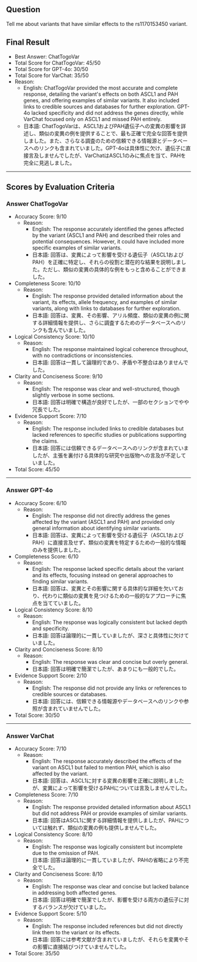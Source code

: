 ## Question

Tell me about variants that have similar effects to the rs1170153450 variant.

## Final Result

- Best Answer: ChatTogoVar
- Total Score for ChatTogoVar: 45/50
- Total Score for GPT-4o: 30/50
- Total Score for VarChat: 35/50
- Reason:
  - English: ChatTogoVar provided the most accurate and complete response, detailing the variant's effects on both ASCL1 and PAH genes, and offering examples of similar variants. It also included links to credible sources and databases for further exploration. GPT-4o lacked specificity and did not address the genes directly, while VarChat focused only on ASCL1 and missed PAH entirely.
  - 日本語: ChatTogoVarは、ASCL1およびPAH遺伝子への変異の影響を詳述し、類似の変異の例を提供することで、最も正確で完全な回答を提供しました。また、さらなる調査のための信頼できる情報源とデータベースへのリンクも含まれていました。GPT-4oは具体性に欠け、遺伝子に直接言及しませんでしたが、VarChatはASCL1のみに焦点を当て、PAHを完全に見逃しました。

---

## Scores by Evaluation Criteria

### Answer ChatTogoVar
- Accuracy Score: 9/10
  - Reason: 
    - English: The response accurately identified the genes affected by the variant (ASCL1 and PAH) and described their roles and potential consequences. However, it could have included more specific examples of similar variants.
    - 日本語: 回答は、変異によって影響を受ける遺伝子（ASCL1およびPAH）を正確に特定し、それらの役割と潜在的な結果を説明しました。ただし、類似の変異の具体的な例をもっと含めることができました。
- Completeness Score: 10/10
  - Reason: 
    - English: The response provided detailed information about the variant, its effects, allele frequency, and examples of similar variants, along with links to databases for further exploration.
    - 日本語: 回答は、変異、その影響、アリル頻度、類似の変異の例に関する詳細情報を提供し、さらに調査するためのデータベースへのリンクも含んでいました。
- Logical Consistency Score: 10/10
  - Reason: 
    - English: The response maintained logical coherence throughout, with no contradictions or inconsistencies.
    - 日本語: 回答は一貫して論理的であり、矛盾や不整合はありませんでした。
- Clarity and Conciseness Score: 9/10
  - Reason: 
    - English: The response was clear and well-structured, though slightly verbose in some sections.
    - 日本語: 回答は明確で構造が良好でしたが、一部のセクションでやや冗長でした。
- Evidence Support Score: 7/10
  - Reason: 
    - English: The response included links to credible databases but lacked references to specific studies or publications supporting the claims.
    - 日本語: 回答には信頼できるデータベースへのリンクが含まれていましたが、主張を裏付ける具体的な研究や出版物への言及が不足していました。
- Total Score: 45/50

---

### Answer GPT-4o
- Accuracy Score: 6/10
  - Reason: 
    - English: The response did not directly address the genes affected by the variant (ASCL1 and PAH) and provided only general information about identifying similar variants.
    - 日本語: 回答は、変異によって影響を受ける遺伝子（ASCL1およびPAH）に直接言及せず、類似の変異を特定するための一般的な情報のみを提供しました。
- Completeness Score: 6/10
  - Reason: 
    - English: The response lacked specific details about the variant and its effects, focusing instead on general approaches to finding similar variants.
    - 日本語: 回答は、変異とその影響に関する具体的な詳細を欠いており、代わりに類似の変異を見つけるための一般的なアプローチに焦点を当てていました。
- Logical Consistency Score: 8/10
  - Reason: 
    - English: The response was logically consistent but lacked depth and specificity.
    - 日本語: 回答は論理的に一貫していましたが、深さと具体性に欠けていました。
- Clarity and Conciseness Score: 8/10
  - Reason: 
    - English: The response was clear and concise but overly general.
    - 日本語: 回答は明確で簡潔でしたが、あまりにも一般的でした。
- Evidence Support Score: 2/10
  - Reason: 
    - English: The response did not provide any links or references to credible sources or databases.
    - 日本語: 回答には、信頼できる情報源やデータベースへのリンクや参照が含まれていませんでした。
- Total Score: 30/50

---

### Answer VarChat
- Accuracy Score: 7/10
  - Reason: 
    - English: The response accurately described the effects of the variant on ASCL1 but failed to mention PAH, which is also affected by the variant.
    - 日本語: 回答は、ASCL1に対する変異の影響を正確に説明しましたが、変異によって影響を受けるPAHについては言及しませんでした。
- Completeness Score: 7/10
  - Reason: 
    - English: The response provided detailed information about ASCL1 but did not address PAH or provide examples of similar variants.
    - 日本語: 回答はASCL1に関する詳細情報を提供しましたが、PAHについては触れず、類似の変異の例も提供しませんでした。
- Logical Consistency Score: 8/10
  - Reason: 
    - English: The response was logically consistent but incomplete due to the omission of PAH.
    - 日本語: 回答は論理的に一貫していましたが、PAHの省略により不完全でした。
- Clarity and Conciseness Score: 8/10
  - Reason: 
    - English: The response was clear and concise but lacked balance in addressing both affected genes.
    - 日本語: 回答は明確で簡潔でしたが、影響を受ける両方の遺伝子に対するバランスが欠けていました。
- Evidence Support Score: 5/10
  - Reason: 
    - English: The response included references but did not directly link them to the variant or its effects.
    - 日本語: 回答には参考文献が含まれていましたが、それらを変異やその影響に直接結びつけていませんでした。
- Total Score: 35/50